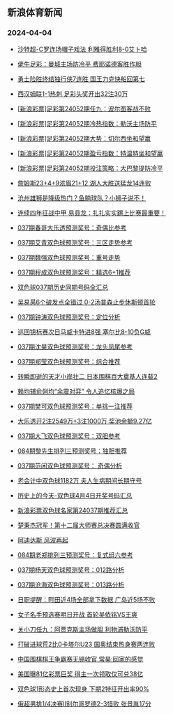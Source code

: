 ## 新浪体育新闻 
### 2024-04-04

+ [沙特超-C罗连场帽子戏法 利雅得胜利8-0艾卜哈](https://sports.sina.com.cn/g/pl/2024-04-03/doc-inaqnzya6477176.shtml)

+ [佬牛足彩：曼城主场防冷平 费耶诺德客胜作胆](https://sports.sina.com.cn/l/2024-04-03/doc-inaqpnpy3068292.shtml)

+ [勇士险胜终结独行侠7连胜 国王力克快船回第七](https://sports.sina.com.cn/basketball/nba/2024-04-03/doc-inaqpnpy3089830.shtml)

+ [西汉姆联1-1热刺 足彩头奖开出32注30万](https://sports.sina.com.cn/l/2024-04-03/doc-inaqnzxx5328549.shtml)

+ [[新浪彩票]足彩第24052期任九：波尔图客战不败](https://sports.sina.com.cn/l/2024-04-03/doc-inaqnzya6488409.shtml)

+ [[新浪彩票]足彩第24052期冷热指数：勒沃主场防平](https://sports.sina.com.cn/l/2024-04-03/doc-inaqnzya6489018.shtml)

+ [[新浪彩票]足彩第24052期大势：切尔西坐和望赢](https://sports.sina.com.cn/l/2024-04-03/doc-inaqnzxx5330030.shtml)

+ [[新浪彩票]足彩第24052期盈亏指数：特温特坐和望赢](https://sports.sina.com.cn/l/2024-04-03/doc-inaqnzye3265612.shtml)

+ [[新浪彩票]足彩第24052期投注策略：大巴黎提防冷平](https://sports.sina.com.cn/l/2024-04-03/doc-inaqphfw4198855.shtml)

+ [詹姆斯23+4+9浓眉21+12 湖人大胜送猛龙14连败](https://sports.sina.com.cn/basketball/nba/2024-04-03/doc-inaqpnpy3054826.shtml)

+ [沧州雄狮是降级热门？鱼腩球队？小狮子说不！](https://sports.sina.com.cn/china/2024-04-03/doc-inaqphfw4243089.shtml)

+ [连续四年征战中甲 易县龙：扎扎实实踢上比赛最重要！](https://sports.sina.com.cn/china/2024-04-03/doc-inaqpsvu6213406.shtml)

+ [037期春哥大乐透预测奖号：奇偶比参考](https://sports.sina.com.cn/l/2024-04-03/doc-inaqpnpw6293297.shtml)

+ [037期艾青双色球预测奖号：三区走势参考](https://sports.sina.com.cn/l/2024-04-03/doc-inaqpnpt5131120.shtml)

+ [037期魏强双色球预测奖号：重号走势](https://sports.sina.com.cn/l/2024-04-03/doc-inaqpnpy3062094.shtml)

+ [037期程成双色球预测奖号：精选6+1推荐](https://sports.sina.com.cn/l/2024-04-03/doc-inaqpnpy3060396.shtml)

+ [双色球037期历史同期号码全汇总](https://sports.sina.com.cn/l/2024-04-03/doc-inaqpsvy2154763.shtml)

+ [吴易昺6个破发点全错过 0-2汤普森止步休斯顿首轮](https://sports.sina.com.cn/tennis/atp/2024-04-03/doc-inaqpsvu6200174.shtml)

+ [037期钟涛双色球预测奖号：定位分析](https://sports.sina.com.cn/l/2024-04-03/doc-inaqpnpt5130806.shtml)

+ [巡回锦标赛次日马威卡特进8强 塞尔比8-10负G威](https://sports.sina.com.cn/others/snooker/2024-04-03/doc-inaqphha3166788.shtml)

+ [037期沈昊双色球预测奖号：龙头凤尾参考](https://sports.sina.com.cn/l/2024-04-03/doc-inaqpnpy3062378.shtml)

+ [037期郑莹双色球预测奖号：综合推荐](https://sports.sina.com.cn/l/2024-04-03/doc-inaqpnpt5129843.shtml)

+ [转瞬即逝的天才小岸壮二 日本围棋百大奠基人连载2](https://sports.sina.com.cn/go/2024-04-03/doc-inaqphfy6378437.shtml)

+ [赖均辅俞俐均“余震对弈” 令人追忆核爆之局](https://sports.sina.com.cn/go/2024-04-03/doc-inaqqcmu1980240.shtml)

+ [037期樊可双色球预测奖号：单挑一注推荐](https://sports.sina.com.cn/l/2024-04-03/doc-inaqpnpu4124443.shtml)

+ [大乐透开2注2549万+3注1000万 奖池余额9.27亿](https://sports.sina.com.cn/l/2024-04-03/doc-inaqqpzh3649409.shtml)

+ [037期大飞双色球预测奖号：双胆参考](https://sports.sina.com.cn/l/2024-04-03/doc-inaqpnpw6283931.shtml)

+ [084期黎先生排列三预测奖号：独胆推荐](https://sports.sina.com.cn/l/2024-04-03/doc-inaqpxcu2875113.shtml)

+ [037期范闲双色球预测奖号： 奇偶分析](https://sports.sina.com.cn/l/2024-04-03/doc-inaqpnpw6283167.shtml)

+ [老会计中双色球1182万 夫人生病期间长期守号](https://sports.sina.com.cn/l/2024-04-03/doc-inaqpnpu4145161.shtml)

+ [历史上的今天-双色球4月4日开奖号码汇总](https://sports.sina.com.cn/l/2024-04-03/doc-inaqpsvy2153738.shtml)

+ [新浪彩票双色球名家第24037期推荐汇总](https://sports.sina.com.cn/l/2024-04-03/doc-inaqpsvy2157099.shtml)

+ [楚秉杰冠军！第十二届大师赛总决赛圆满收官](https://sports.sina.com.cn/others/snooker/2024-04-03/doc-inaqqitq2700246.shtml)

+ [阿迪达斯 风波再起](https://sports.sina.com.cn/g/pl/2024-04-03/doc-inaqpnpw6276164.shtml)

+ [084期老郑排列三预测奖号：复式组六参考](https://sports.sina.com.cn/l/2024-04-03/doc-inaqpxcq3940388.shtml)

+ [037期杨天双色球预测奖号：012路分析](https://sports.sina.com.cn/l/2024-04-03/doc-inaqpnpw6284962.shtml)

+ [037期沧海双色球预测奖号：013路分析](https://sports.sina.com.cn/l/2024-04-03/doc-inaqpnpw6283764.shtml)

+ [日职提醒：町田近4场全部拿下数据 广岛近5场不败](https://sports.sina.com.cn/l/2024-04-03/doc-inaqphfw4213320.shtml)

+ [女子名手预选赛明日开战 首轮吴依铭VS王爽](https://sports.sina.com.cn/go/2024-04-03/doc-inaqqitn5922404.shtml)

+ [关小刀任九：阿贾克斯主场做胆 利物浦勒沃防平](https://sports.sina.com.cn/l/2024-04-03/doc-inaqpxcq3957875.shtml)

+ [打破进球荒2比0卡塔尔U23 国奥结束热身赛两连败](https://sports.sina.com.cn/china/2024-04-03/doc-inaqphfy6387934.shtml)

+ [中国围棋棋王争霸赛无锡收官 常昊:回家的感觉](https://sports.sina.com.cn/go/2024-04-03/doc-inaqqpzq1771973.shtml)

+ [美国曝81亿彩票巨奖 得主一次领取仅可兑38亿](https://sports.sina.com.cn/l/2024-04-03/doc-inaqnzya6481615.shtml)

+ [双色球1形态史上首次现身 下期2特征开出率90%](https://sports.sina.com.cn/l/2024-04-03/doc-inaqpxcs6097108.shtml)

+ [俄超男排1/4决赛II别尔哥罗德2-3惜败 张景胤17分](https://sports.sina.com.cn/others/volleyball/2024-04-03/doc-inaqqpzq1766971.shtml)

